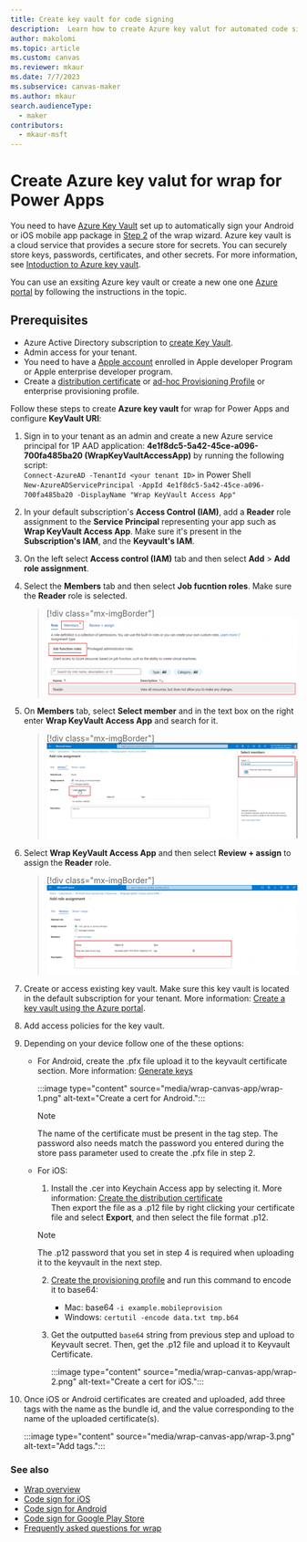 ```yaml
---
title: Create key vault for code signing
description:  Learn how to create Azure key valut for automated code signing of native mobile apps in wrap wizard.
author: makolomi
ms.topic: article
ms.custom: canvas
ms.reviewer: mkaur
ms.date: 7/7/2023
ms.subservice: canvas-maker
ms.author: mkaur
search.audienceType: 
  - maker
contributors:
  - mkaur-msft
---
```

# Create Azure key valut for wrap for Power Apps
You need to have [Azure Key Vault](/azure/key-vault/general/basic-concepts) set up to automatically sign your Android or iOS mobile app package in [Step 2](wrap-how-to.md#step-2-target-platform) of the wrap wizard. Azure key vault is a cloud service that provides a secure store for secrets. You can securely store keys, passwords, certificates, and other secrets. For more information, see [Intoduction to Azure key vault](/azure/key-vault/general/overview).

You can use an exsiting Azure key vault or create a new one one [Azure portal](https://portal.azure.com) by following the instructions in the topic.
  
## Prerequisites
  
- Azure Active Directory subscription to [create Key Vault](/azure/key-vault/general/quick-create-portal).
- Admin access for your tenant.
- You need to have a [Apple account](https://developer.apple.com) enrolled in Apple developer Program or Apple enterprise developer program.
- Create a [distribution certificate](code-sign-ios.md#create-the-distribution-certificate) or [ad-hoc Provisioning Profile](code-sign-ios.md#create-an-ios-provisioning-profile) or enterprise provisioning profile.

   
Follow these steps to create **Azure key vault** for wrap for Power Apps and configure **KeyVault URI**:
  
1. Sign in to your tenant as an admin and create a new Azure service principal for 1P AAD application: **4e1f8dc5-5a42-45ce-a096-700fa485ba20 (WrapKeyVaultAccessApp)** by running the following script: <br>
`Connect-AzureAD -TenantId <your tenant ID>` in Power Shell <br>
`New-AzureADServicePrincipal -AppId 4e1f8dc5-5a42-45ce-a096-700fa485ba20 -DisplayName "Wrap KeyVault Access App"`
  
2. In your default subscription's **Access Control (IAM)**, add a **Reader** role assignment to the **Service Principal** representing your app such as **Wrap KeyVault Access App**. Make sure it's present in the **Subscription's IAM**, and the **Keyvault's IAM**.

  1. On the left select **Access control (IAM)** tab and then select **Add** > **Add role assignment**.
  
  2. Select the **Members** tab and then select **Job fucntion roles**. Make sure the  **Reader** role is selected.
   
      > [!div class="mx-imgBorder"] 
      > ![Select the Members tab.](media/how-to-v2/Add_members.png "Select the Members tab.")

   4. On **Members** tab, select **Select member** and in the text box on the right enter **Wrap KeyVault Access App** and search for it.
   
      > [!div class="mx-imgBorder"] 
      > ![Search for Wrap KeyVault Access App.](media/how-to-v2/Add_role_assignment.png "Search for Wrap KeyVault Access App.")

   5. Select **Wrap KeyVault Access App** and then select **Review + assign** to assign the **Reader** role.
      
      > [!div class="mx-imgBorder"] 
      > ![Assign Reader role to Wrap KeyVault Access App.](media/how-to-v2/Add_role_for_wrap_signing.png "Assign Reader role to Wrap KeyVault Access App.")


3. Create or access existing key vault. Make sure this key vault is located in the default subscription for your tenant. More information: [Create a key vault using the Azure portal](/azure/key-vault/general/quick-create-portal).
   
4. Add access policies for the key vault.
  
  
5.  Depending on your device follow one of the these options:
   
     - For Android, create the .pfx file upload it to the keyvault certificate section. More information: [Generate keys](code-sign-android.md#generate-keys) 
  
       :::image type="content" source="media/wrap-canvas-app/wrap-1.png" alt-text="Create a cert for Android.":::
  
       > [!NOTE]
       > The name of the certificate must be present in the tag step. The password also needs match the password you entered during the store pass parameter used to create the .pfx file in step 2.
  
     - For iOS: 
       1. Install the .cer into Keychain Access app by selecting it. More information: [Create the distribution certificate](code-sign-ios.md#create-the-distribution-certificate) </br> Then export the file as a .p12 file by right clicking your certificate file and select **Export**, and then select the file format .p12. 
       
        > [!NOTE]
        > The .p12 password that you set in step 4 is required when uploading it to the keyvault in the next step.
        
       2. [Create the provisioning profile](code-sign-ios.md#create-an-ios-provisioning-profile) and run this command to encode it to base64:
          - Mac: base64 `-i example.mobileprovision`
          - Windows:  `certutil -encode data.txt tmp.b64`
     
       3. Get the outputted `base64` string from previous step and upload to Keyvault secret. Then, get the .p12 file and upload it to Keyvault Certificate.
  
          :::image type="content" source="media/wrap-canvas-app/wrap-2.png" alt-text="Create a cert for iOS.":::

6. Once iOS or Android certificates are created and uploaded, add three tags with the name as the bundle id, and the value corresponding to the name of the uploaded certificate(s).
  
     :::image type="content" source="media/wrap-canvas-app/wrap-3.png" alt-text="Add tags.":::
  



### See also

- [Wrap overview](overview.md)
- [Code sign for iOS](code-sign-ios.md)
- [Code sign for Android](code-sign-android.md)
- [Code sign for Google Play Store](https://developer.android.com/studio/publish/app-signing)
- [Frequently asked questions for wrap](faq.yml)
